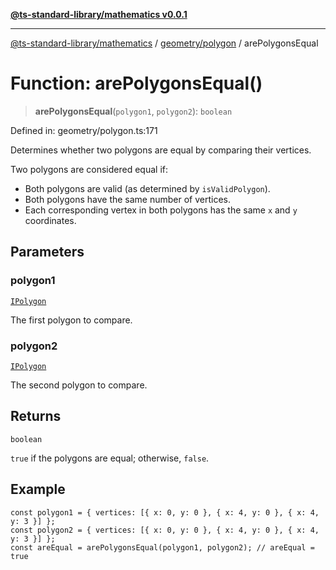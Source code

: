 [**@ts-standard-library/mathematics v0.0.1**](../../../README.md)

***

[@ts-standard-library/mathematics](../../../README.md) / [geometry/polygon](../README.md) / arePolygonsEqual

# Function: arePolygonsEqual()

> **arePolygonsEqual**(`polygon1`, `polygon2`): `boolean`

Defined in: geometry/polygon.ts:171

Determines whether two polygons are equal by comparing their vertices.

Two polygons are considered equal if:
- Both polygons are valid (as determined by `isValidPolygon`).
- Both polygons have the same number of vertices.
- Each corresponding vertex in both polygons has the same `x` and `y` coordinates.

## Parameters

### polygon1

[`IPolygon`](../interfaces/IPolygon.md)

The first polygon to compare.

### polygon2

[`IPolygon`](../interfaces/IPolygon.md)

The second polygon to compare.

## Returns

`boolean`

`true` if the polygons are equal; otherwise, `false`.

## Example

```
const polygon1 = { vertices: [{ x: 0, y: 0 }, { x: 4, y: 0 }, { x: 4, y: 3 }] };
const polygon2 = { vertices: [{ x: 0, y: 0 }, { x: 4, y: 0 }, { x: 4, y: 3 }] };
const areEqual = arePolygonsEqual(polygon1, polygon2); // areEqual = true
```
